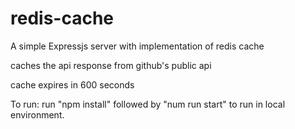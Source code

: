 # redis-cache

A simple Expressjs server with implementation of redis cache

caches the api response from github's public api

cache expires in 600 seconds

To run:
run "npm install" followed by "num run start" to run in local environment.
